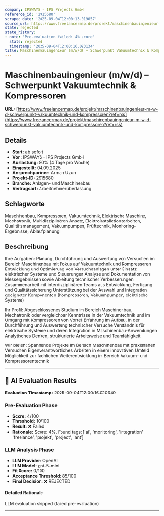 ```yaml
---
company: IPSWAYS - IPS Projects GmbH
reference_id: '2915680'
scraped_date: '2025-09-04T12:00:13.019057'
source_url: https://www.freelancermap.de/projekt/maschinenbauingenieur-m-w-d-schwerpunkt-vakuumtechnik-und-kompressoren?ref=rss
state: rejected
state_history:
- note: 'Pre-evaluation failed: 4% score'
  state: rejected
  timestamp: '2025-09-04T12:00:16.023134'
title: Maschinenbauingenieur (m/w/d) – Schwerpunkt Vakuumtechnik & Kompressoren
---
```



# Maschinenbauingenieur (m/w/d) – Schwerpunkt Vakuumtechnik & Kompressoren
**URL:** [https://www.freelancermap.de/projekt/maschinenbauingenieur-m-w-d-schwerpunkt-vakuumtechnik-und-kompressoren?ref=rss](https://www.freelancermap.de/projekt/maschinenbauingenieur-m-w-d-schwerpunkt-vakuumtechnik-und-kompressoren?ref=rss)
## Details
- **Start:** ab sofort
- **Von:** IPSWAYS - IPS Projects GmbH
- **Auslastung:** 80% (4 Tage pro Woche)
- **Eingestellt:** 04.09.2025
- **Ansprechpartner:** Arman Uzun
- **Projekt-ID:** 2915680
- **Branche:** Anlagen- und Maschinenbau
- **Vertragsart:** Arbeitnehmerüberlassung

## Schlagworte
Maschinenbau, Kompressoren, Vakuumtechnik, Elektrische Maschine, Mechatronik, Multidisziplinären Ansatz, Elektroinstallationsarbeiten, Qualitätsmanagement, Vakuumpumpen, Prüftechnik, Monitoring-Ergebnisse, Ablaufplanung

## Beschreibung
Ihre Aufgaben:
Planung, Durchführung und Auswertung von Versuchen im Bereich Maschinenbau mit Fokus auf Vakuumtechnik und Kompressoren
Entwicklung und Optimierung von Versuchsanlagen unter Einsatz elektrischer Systeme und Steuerungen
Analyse und Dokumentation von Messergebnissen sowie Ableitung technischer Verbesserungen
Zusammenarbeit mit interdisziplinären Teams aus Entwicklung, Fertigung und Qualitätssicherung
Unterstützung bei der Auswahl und Integration geeigneter Komponenten (Kompressoren, Vakuumpumpen, elektrische Systeme)

Ihr Profil:
Abgeschlossenes Studium im Bereich Maschinenbau, Mechatronik oder vergleichbar
Kenntnisse in der Vakuumtechnik und im Umgang mit Kompressoren von Vorteil
Erfahrung im Aufbau, in der Durchführung und Auswertung technischer Versuche
Verständnis für elektrische Systeme und deren Integration in Maschinenbau-Anwendungen
Analytisches Denken, strukturierte Arbeitsweise und Teamfähigkeit

Wir bieten:
Spannende Projekte im Bereich Maschinenbau mit praxisnahen Versuchen
Eigenverantwortliches Arbeiten in einem innovativen Umfeld
Möglichkeit zur fachlichen Weiterentwicklung im Bereich Vakuum- und Kompressorentechnik

---

## 🤖 AI Evaluation Results

**Evaluation Timestamp:** 2025-09-04T12:00:16.020649

### Pre-Evaluation Phase
- **Score:** 4/100
- **Threshold:** 10/100
- **Result:** ❌ Failed
- **Rationale:** Score: 4%. Found tags: ['ai', 'monitoring', 'integration', 'freelance', 'projekt', 'project', 'ant']

### LLM Analysis Phase
- **LLM Provider:** OpenAI
- **LLM Model:** gpt-5-mini
- **Fit Score:** 0/100
- **Acceptance Threshold:** 85/100
- **Final Decision:** ❌ REJECTED

#### Detailed Rationale
LLM evaluation skipped (failed pre-evaluation)

---

